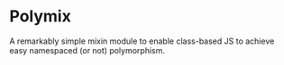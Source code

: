 # Polymix
A remarkably simple mixin module to enable class-based JS to achieve easy namespaced (or not) polymorphism.
